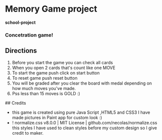 # Memory Game project
**school-project**
### Concetration game!
## Directions
<ol>
<li>Before you start the game you can check all cards</li>
<li>When you open 2 cards that's count like one MOVE</li>
<li>To start the game push click on start button</li>
<li>To reset game push reset button</li>
<li>You will be graded after you clear the board with medal depending on how much moves you've made.</li>
<li>Pss less than 15 moves is GOLD :)</li>
</ol>
## Credits
<ul>
<li>this game is created using pure Java Script ,HTML5 and CSS3 I have made pictures in Paint app for custom look :)</li>
<li>! normalize.css v8.0.0 | MIT License | github.com/necolas/normalize.css this styles I have used to clean styles before my custom design so I give credit to maker.</li>
</ul>
